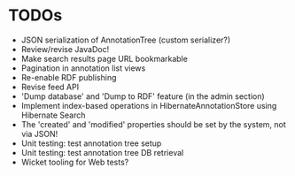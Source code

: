 # TODOs

* JSON serialization of AnnotationTree (custom serializer?)
* Review/revise JavaDoc!
* Make search results page URL bookmarkable
* Pagination in annotation list views
* Re-enable RDF publishing
* Revise feed API
* 'Dump database' and 'Dump to RDF' feature (in the admin section)
* Implement index-based operations in HibernateAnnotationStore using Hibernate Search
* The 'created' and 'modified' properties should be set by the system, not via JSON! 
* Unit testing: test annotation tree setup
* Unit testing: test annotation tree DB retrieval
* Wicket tooling for Web tests?
